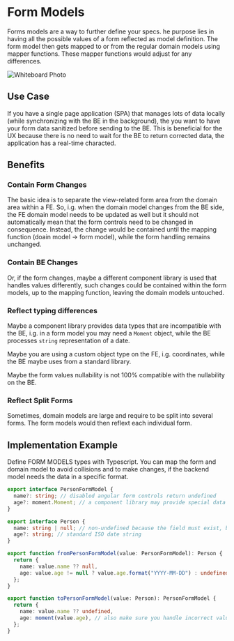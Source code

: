 # Form Models

Forms models are a way to further define your specs. he purpose lies in having all the possible values of a form reflected as model definition. The form model then gets mapped to or from the regular domain models using mapper functions. These mapper functions would adjust for any differences.

![Whiteboard Photo](https://pbs.twimg.com/media/FVcydoXWYAA5zFI?format=jpg&name=large)

## Use Case

If you have a single page application (SPA) that manages lots of data locally (while synchronizing with the BE in the background), the you want to have your form data sanitized before sending to the BE. This is beneficial for the UX because there is no need to wait for the BE to return corrected data, the application has a real-time characted.

## Benefits

### Contain Form Changes

The basic idea is to separate the view-related form area from the domain area within a FE. So, i.g. when the domain model changes from the BE side, the FE domain model needs to be updated as well but it should not automatically mean that the form controls need to be changed in consequence. Instead, the change would be contained until the mapping function (doain model -> form model), while the form handling remains unchanged.

### Contain BE Changes

Or, if the form changes, maybe a different component library is used that handles values differently, such changes could be contained within the form models, up to the mapping function, leaving the domain models untouched.

### Reflect typing differences

Maybe a component library provides data types that are incompatible with the BE, i.g. in a form model you may need a `Moment` object, while the BE processes `string` representation of a date.

Maybe you are using a custom object type on the FE, i.g. coordinates, while the BE maybe uses from a standard library.

Maybe the form values nullability is not 100% compatible with the nullability on the BE.

### Reflect Split Forms

Sometimes, domain models are large and require to be split into several forms. The form models would then reflext each individual form.

## Implementation Example

Define FORM MODELS types with Typescript. You can map the form and domain model to avoid collisions and to make changes, if the backend model needs the data in a specific format.

```ts
export interface PersonFormModel {
  name?: string; // disabled angular form controls return undefined
  age?: moment.Moment; // a component library may provide special data types
}

export interface Person {
  name: string | null; // non-undefined because the field must exist, but accepts null values
  age?: string; // standard ISO date string
}

export function fromPersonFormModel(value: PersonFormModel): Person {
  return {
    name: value.name ?? null,
    age: value.age != null ? value.age.format("YYYY-MM-DD") : undefined,
  };
}

export function toPersonFormModel(value: Person): PersonFormModel {
  return {
    name: value.name ?? undefined,
    age: moment(value.age), // also make sure you handle incorrect values and exceptions
  };
}
```
